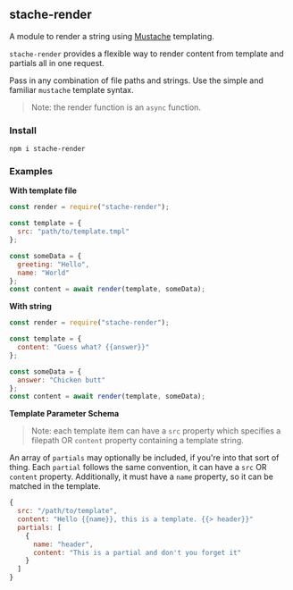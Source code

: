 ## stache-render
A module to render a string using [Mustache](https://mustache.github.io/mustache.5.html) templating.

`stache-render` provides a flexible way to render content from template and partials all in one request.

Pass in any combination of file paths and strings. Use the simple and familiar  `mustache` template syntax.

>Note: the render function is an `async` function.

### Install
```
npm i stache-render
```

### Examples

**With template file**
```javascript
const render = require("stache-render");

const template = {
  src: "path/to/template.tmpl"
};

const someData = {
  greeting: "Hello",
  name: "World"
};
const content = await render(template, someData);
```
**With string**
```javascript
const render = require("stache-render");

const template = {
  content: "Guess what? {{answer}}"
};

const someData = {
  answer: "Chicken butt"
};
const content = await render(template, someData);
```

**Template Parameter Schema**

>Note: each template item can have a `src` property which specifies a filepath OR `content` property containing a template string.

An array of `partials` may optionally be included, if you're into that sort of thing. Each `partial` follows the same convention, it can have a `src` OR `content` property. Additionally, it must have a `name` property, so it can be matched in the template.

```javascript
{
  src: "/path/to/template",
  content: "Hello {{name}}, this is a template. {{> header}}"
  partials: [
    {
      name: "header",
      content: "This is a partial and don't you forget it"
    }
  ]
}
```